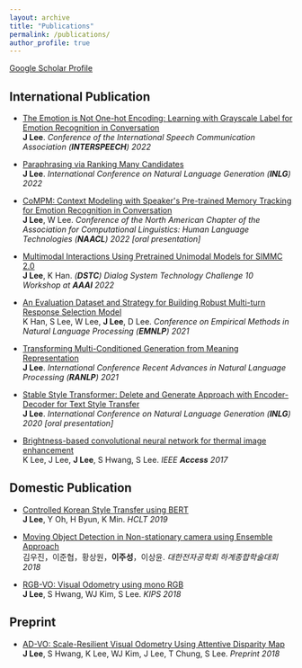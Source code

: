 ```yaml
---
layout: archive
title: "Publications"
permalink: /publications/
author_profile: true
---
```


[Google Scholar Profile](https://scholar.google.co.kr/citations?hl=ko&user=97I4jiEAAAAJ&view_op=list_works&sortby=pubdate)

## International Publication
- [The Emotion is Not One-hot Encoding: Learning with Grayscale Label for Emotion Recognition in Conversation](https://arxiv.org/pdf/2206.07359.pdf) <br>
**J Lee**. *Conference of the International Speech Communication Association (**INTERSPEECH**) 2022*

- [Paraphrasing via Ranking Many Candidates](https://arxiv.org/pdf/2107.09274.pdf) <br>
**J Lee**. *International Conference on Natural Language Generation (**INLG**) 2022*

- [CoMPM: Context Modeling with Speaker's Pre-trained Memory Tracking for Emotion Recognition in Conversation](https://arxiv.org/pdf/2108.11626.pdf) <br>
**J Lee**, W Lee. *Conference of the North American Chapter of the Association for Computational Linguistics: Human Language Technologies (**NAACL**) 2022 [oral presentation]*

- [Multimodal Interactions Using Pretrained Unimodal Models for SIMMC 2.0](https://arxiv.org/pdf/2112.05328.pdf) <br>
**J Lee**, K Han. *(**DSTC**) Dialog System Technology Challenge 10 Workshop at **AAAI** 2022*

- [An Evaluation Dataset and Strategy for Building Robust Multi-turn Response Selection Model](https://arxiv.org/pdf/2109.04834.pdf) <br>
K Han, S Lee, W Lee, **J Lee**, D Lee. *Conference on Empirical Methods in Natural Language Processing (**EMNLP**) 2021*

- [Transforming Multi-Conditioned Generation from Meaning Representation](https://arxiv.org/pdf/2101.04257) <br>
**J Lee**. *International Conference Recent Advances in Natural Language Processing (**RANLP**) 2021*

- [Stable Style Transformer: Delete and Generate Approach with Encoder-Decoder for Text Style Transfer](https://aclanthology.org/2020.inlg-1.25.pdf) <br>
**J Lee**. *International Conference on Natural Language Generation (**INLG**) 2020 [oral presentation]*

- [Brightness-based convolutional neural network for thermal image enhancement](https://ieeexplore.ieee.org/stamp/stamp.jsp?tp=&arnumber=8094863) <br>
K Lee, J Lee, **J Lee**, S Hwang, S Lee. *IEEE **Access** 2017*

## Domestic Publication
- [Controlled Korean Style Transfer using BERT](https://www.koreascience.or.kr/article/CFKO201930060752841.pdf) <br>
**J Lee**, Y Oh, H Byun, K Min. *HCLT 2019*

- [Moving Object Detection in Non-stationary camera using Ensemble Approach](https://www.dbpia.co.kr/Journal/articleDetail?nodeId=NODE07515805) <br>
김우진，이준협，황상원，**이주성**，이상윤. *대한전자공학회 하계종합학술대회 2018*

- [RGB-VO: Visual Odometry using mono RGB](https://www.koreascience.or.kr/article/CFKO201826259815539.page) <br>
**J Lee**, S Hwang, WJ Kim, S Lee. *KIPS 2018*

## Preprint
- [AD-VO: Scale-Resilient Visual Odometry Using Attentive Disparity Map](https://arxiv.org/pdf/2001.02090) <br>
**J Lee**, S Hwang, K Lee, WJ Kim, J Lee, T Chung, S Lee. *Preprint 2018*
